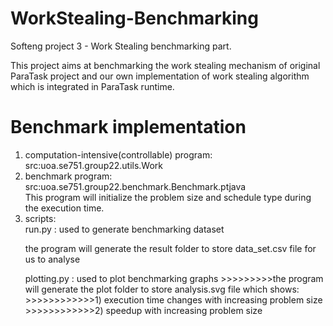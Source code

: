 # WorkStealing-Benchmarking

Softeng project 3 - Work Stealing benchmarking part.

This project aims at benchmarking the work stealing mechanism of original ParaTask project and our own implementation of work stealing algorithm which is integrated in ParaTask runtime. 

# Benchmark implementation

1)	computation-intensive(controllable) program:  
    src:uoa.se751.group22.utils.Work  
2)  benchmark program:  
    src:uoa.se751.group22.benchmark.Benchmark.ptjava  
    This program will initialize the problem size and schedule type during the execution time.
3)  scripts:  
    run.py : used to generate benchmarking dataset  
    <p>      the program will generate the result folder to store data_set.csv file for us to analyse  </p>
    plotting.py : used to plot benchmarking graphs  
    >>>>>>>>>the program will generate the plot folder to store analysis.svg file which shows:  
    >>>>>>>>>>>>1) execution time changes with increasing problem size  
    >>>>>>>>>>>>2) speedup with increasing problem size
